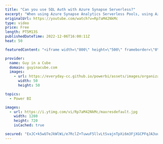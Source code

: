 ```yaml
---
title: "Can you use SQL Auth with Azure Synapse Serverless?"
excerpt: "When using Azure Synapse Analytics Serverless Pools, using Azure AD auth is pretty simple. But, what about SQL Auth? How do you get hat working? Patrick shows you how!   Control storage account access for serverless SQL pool in Azure Synapse Analytics https://learn.microsoft.com/azure/synapse-analytics/sql/develop-storage-files-storage-access-control?tabs=managed-identity"
originalUrl: https://youtube.com/watch?v=Rp7aM42NkMc
type: video
price: Free
length: PT5M13S
publishedDateTime: 2022-12-06T16:00:11Z
heat: 50

featuredContent: "<iframe width=\"800\" height=\"500\" frameborder=\"0\" src=\"https://www.youtube.com/embed/Rp7aM42NkMc\" allow=\"accelerometer; autoplay; encrypted-media; gyroscope; picture-in-picture\" allowfullscreen></iframe>"

provider:
  name: Guy in a Cube
  domain: guyinacube.com
  images:
    - url: https://everyday-cc.github.io/powerbi/assets/images/organizations/guyinacube.com-50x50.jpg
      width: 50
      height: 50

topics:
  - Power BI

images:
  - url: https://i.ytimg.com/vi/Rp7aM42NkMc/maxresdefault.jpg
    width: 1280
    height: 720
    isCached: true

secured: "ExJC+k5wU7eJkWlWi/e7RclZ+TuwuF5llvLtSvajnTpXi6m3FjXGCPFqJA3uuX6jrkNB6TIHHKVAUNxLN5hD+t984fySwLouKwjX8S1C3SFIHFaujF/vs3pDPc3dwMmwLB7BBdPtEKPBx1vQeU9u8JmR3feAn18l7JjLaqLGLvtrxWjT83uhzdhG0ouDztTAoKFAOX3dgZh+iWKYM6vBX8RJDMa+XhIzHsTUpq0RKwA2iXYkGH95PEIbNnowHlK3Zityq0mcC9AH0gP3lQwkP0C+9erE48+0co3W5RX7LPwPtOz9Yirdihv2LqVQiVwmnXTvoxWElfB4OhEy650pqFv2pzGpg83duCL0Fa/TvnoARtjDL0oIrGJ/IAxEoAvaGtUKR4oFbQQhPFDnY88FqNlO0VcIADYqS6pGa9d5Yb4=;siC8cAy69YuQL4ZadyZcPQ=="
---
```


